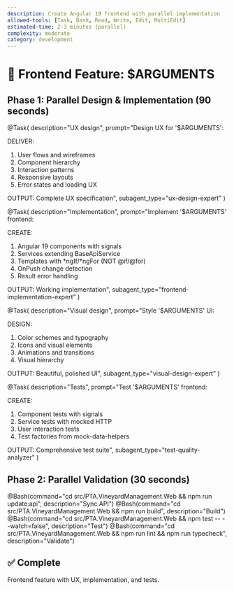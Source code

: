 ```yaml
---
description: Create Angular 19 frontend with parallel implementation
allowed-tools: [Task, Bash, Read, Write, Edit, MultiEdit]
estimated-time: 2-3 minutes (parallel)
complexity: moderate
category: development
---
```


# 🎨 Frontend Feature: $ARGUMENTS

## Phase 1: Parallel Design & Implementation (90 seconds)

@Task(
  description="UX design",
  prompt="Design UX for '$ARGUMENTS':
  
  DELIVER:
  1. User flows and wireframes
  2. Component hierarchy
  3. Interaction patterns
  4. Responsive layouts
  5. Error states and loading UX
  
  OUTPUT: Complete UX specification",
  subagent_type="ux-design-expert"
)

@Task(
  description="Implementation",
  prompt="Implement '$ARGUMENTS' frontend:
  
  CREATE:
  1. Angular 19 components with signals
  2. Services extending BaseApiService
  3. Templates with *ngIf/*ngFor (NOT @if/@for)
  4. OnPush change detection
  5. Result<T> error handling
  
  OUTPUT: Working implementation",
  subagent_type="frontend-implementation-expert"
)

@Task(
  description="Visual design",
  prompt="Style '$ARGUMENTS' UI:
  
  DESIGN:
  1. Color schemes and typography
  2. Icons and visual elements
  3. Animations and transitions
  4. Visual hierarchy
  
  OUTPUT: Beautiful, polished UI",
  subagent_type="visual-design-expert"
)

@Task(
  description="Tests",
  prompt="Test '$ARGUMENTS' frontend:
  
  CREATE:
  1. Component tests with signals
  2. Service tests with mocked HTTP
  3. User interaction tests
  4. Test factories from mock-data-helpers
  
  OUTPUT: Comprehensive test suite",
  subagent_type="test-quality-analyzer"
)

## Phase 2: Parallel Validation (30 seconds)

@Bash(command="cd src/PTA.VineyardManagement.Web && npm run update:api", description="Sync API")
@Bash(command="cd src/PTA.VineyardManagement.Web && npm run build", description="Build")
@Bash(command="cd src/PTA.VineyardManagement.Web && npm test -- --watch=false", description="Test")
@Bash(command="cd src/PTA.VineyardManagement.Web && npm run lint && npm run typecheck", description="Validate")

## ✅ Complete
Frontend feature with UX, implementation, and tests.